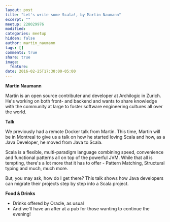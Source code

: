 ```yaml
---
layout: post
title: "Let's write some Scala!, by Martin Naumann"
excerpt: ""
meetup: 228029976
modified:
categories: meetup
hidden: false
author: martin_naumann
tags: []
comments: true
share: true
image:
  feature:
date: 2016-02-25T17:30:00-05:00
---
```


__Martin Naumann__

Martin is an open source contributer and developer at Archilogic in Zurich. He's working on both front- and backend and wants to share knowledge with the community at large to foster software engineering cultures all over the world.

__Talk__

We previously had a remote Docker talk from Martin. This time, Martin will be in Montreal to give us a talk on how he started loving Scala and how, as a Java Developer, he moved from Java to Scala.

Scala is a flexible, multi-paradigm language combining speed, convenience and functional patterns all on top of the powerful JVM.
While that all is tempting, there's a lot more that it has to offer - Pattern Matching, Structural typing and much, much more.

But, you may ask, how do I get there? This talk shows how Java developers can migrate their projects step by step into a Scala project.

__Food & Drinks__

* Drinks offered by Oracle, as usual
* And we'll have an after at a pub for those wanting to continue the evening!

